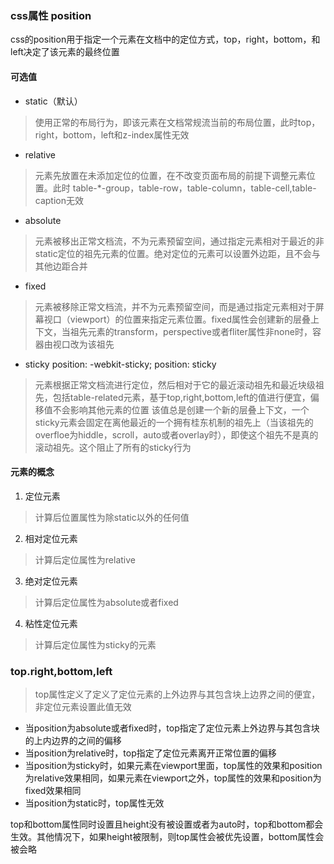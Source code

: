 <!--
 * @Author: duanxinxin
 * @Date: 2020-04-07 15:44:59
 * @LastEditTime: 2020-04-07 16:29:45
 * @LastEditors: Please set LastEditors
 * @Description: In User Settings Edit
 * @FilePath: /daily-practice/css/css/position.md
 -->
### css属性 position
css的position用于指定一个元素在文档中的定位方式，top，right，bottom，和left决定了该元素的最终位置
#### 可选值
- static（默认）
> 使用正常的布局行为，即该元素在文档常规流当前的布局位置，此时top，right，bottom，left和z-index属性无效
- relative
> 元素先放置在未添加定位的位置，在不改变页面布局的前提下调整元素位置。此时 table-*-group，table-row，table-column，table-cell,table-caption无效
- absolute
> 元素被移出正常文档流，不为元素预留空间，通过指定元素相对于最近的非static定位的祖先元素的位置。绝对定位的元素可以设置外边距，且不会与其他边距合并
- fixed
> 元素被移除正常文档流，并不为元素预留空间，而是通过指定元素相对于屏幕视口（viewport）的位置来指定元素位置。fixed属性会创建新的层叠上下文，当祖先元素的transform，perspective或者fliter属性非none时，容器由视口改为该祖先
- sticky  position: -webkit-sticky; position: sticky
> 元素根据正常文档流进行定位，然后相对于它的最近滚动祖先和最近块级祖先，包括table-related元素，基于top,right,bottom,left的值进行便宜，偏移值不会影响其他元素的位置
> 该值总是创建一个新的层叠上下文，一个sticky元素会固定在离他最近的一个拥有桂东机制的祖先上（当该祖先的overfloe为hiddle，scroll，auto或者overlay时），即使这个祖先不是真的滚动祖先。这个阻止了所有的sticky行为
#### 元素的概念
1. 定位元素
> 计算后位置属性为除static以外的任何值
2. 相对定位元素
> 计算后定位属性为relative
3. 绝对定位元素
> 计算后定位属性为absolute或者fixed
4. 粘性定位元素
> 计算后定位属性为sticky的元素


### top.right,bottom,left
> top属性定义了定义了定位元素的上外边界与其包含块上边界之间的便宜，非定位元素设置此值无效
- 当position为absolute或者fixed时，top指定了定位元素上外边界与其包含块的上内边界的之间的偏移
- 当position为relative时，top指定了定位元素离开正常位置的偏移
- 当position为sticky时，如果元素在viewport里面，top属性的效果和position为relative效果相同，如果元素在viewport之外，top属性的效果和position为fixed效果相同
- 当position为static时，top属性无效

top和bottom属性同时设置且height没有被设置或者为auto时，top和bottom都会生效。其他情况下，如果height被限制，则top属性会被优先设置，bottom属性会被会略